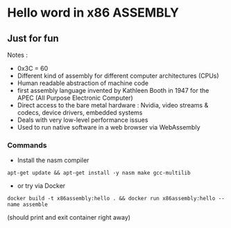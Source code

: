 #  Hello word in x86 ASSEMBLY
## Just for fun

Notes :
 - 0x3C = 60
 - Different kind of assembly for different computer architectures (CPUs)
 - Human readable abstraction of machine code
 - first assembly language invented by Kathleen Booth in 1947 for the APEC (All Purpose Electronic Computer)
 - Direct access to the bare metal hardware : Nvidia, video streams & codecs, device drivers, embedded systems
 - Deals with very low-level performance issues
 - Used to run native software in a web browser via WebAssembly


### Commands

- Install the nasm compiler

```shell
apt-get update && apt-get install -y nasm make gcc-multilib 
```

- or try via Docker

```shell
docker build -t x86assembly:hello . && docker run x86assembly:hello --name assemble
```
(should print and exit container right away)
